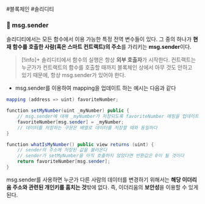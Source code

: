 ---
---

#블록체인 #솔리디티 

### 📌 msg.sender
솔리디티에서는 모든 함수에서 이용 가능한 특정 전역 변수들이 있다. 그 중의 하나가 **현재 함수를 호출한 사람(혹은 스마트 컨트랙트)의 주소**를 가리키는 **msg.sender**이다.

> [!info]+ 
> 솔리디티에서 함수의 실행은 항상 **외부 호출자**가 시작한다. 컨트랙트는 누군가가 컨트랙트의 함수를 호출할 때까지 블록체인 상에서 아무 것도 안하고 있기 때문에, 항상 msg.sender가 있어야 한다.

+ msg.sender를 이용하여 mapping을 업데이트 하는 예시는 다음과 같다
``` Java
mapping (address => uint) favoriteNumber;

function setMyNumber(uint _myNumber) public {
	// msg.sender에 대해 _myNumber가 저장되도록 favoriteNumber 매핑을 업데이트한다:
	favoriteNumber[msg.sender] = _myNumber;
	// 데이터를 저장하는 구문은 배열로 데이터를 저장할 때와 동일하다
}

function whatIsMyNumber() public view returns (uint) {
	// sender의 주소에 저장된 값을 불러온다
	// sender가 setMyNumber을 아직 호출하지 않았다면 반환값은 0이 될 것이다
	return favoriteNumber[msg.sender];
}
```

msg.sender를 사용하면 누군가 다른 사람의 데이터를 변경하기 위해서는 **해당 이더리움 주소와 관련된 개인키를 훔치는 것**밖에 없다. 즉, 이더리움의 **보안성**을 이용할 수 있게 된다.